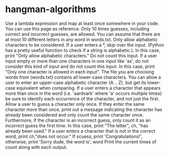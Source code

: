 # hangman-algorithms
Use a lambda expression and map at least once somewhere in your code. You can use this page as reference.
Only 10 times guesses, including correct and incorrect guesses, are allowed. You can assume that there are at most 10 different letters in any word in words.txt.
Only allow alphabetic characters to be considered. If a user enters a *, skip over the input. (Python has a pretty useful function to check if a string is alphabetic.). In this case, print "Only allow alphabetic characters." Do not count this input.
If a user input empty or more than one characters in one input like 'as', do not consider this kind of input and do not count this input. In this case, print "Only one character is allowed in each input".
The file you are choosing words from (words.txt) contains all lower-case characters. You can allow a user to enter an upper-case alphabetic character (A .. Z), but get its lower-case equivalent when comparing.
If a user enters a character that appears more than once in the word (i.e. 'aardvark' where 'a' occurs multiple times) be sure to identify each occurrence of the character, and not just the first.
Allow a user to guess a character only once. If they enter the same character more than once, print out a message indicating the character has already been considered and only count the same character once. Furthermore, if the character is an incorrect guess, only count it as an incorrect guess the first time. In this case, print "The letter", ch, "has already been used."
If a user enters a character that is not in the correct word, print ch,"does not occur."
If scuess, print 'Congratulations!', otherwise, print 'Sorry dude, the word is', word
Print the current times of count along with each output.
